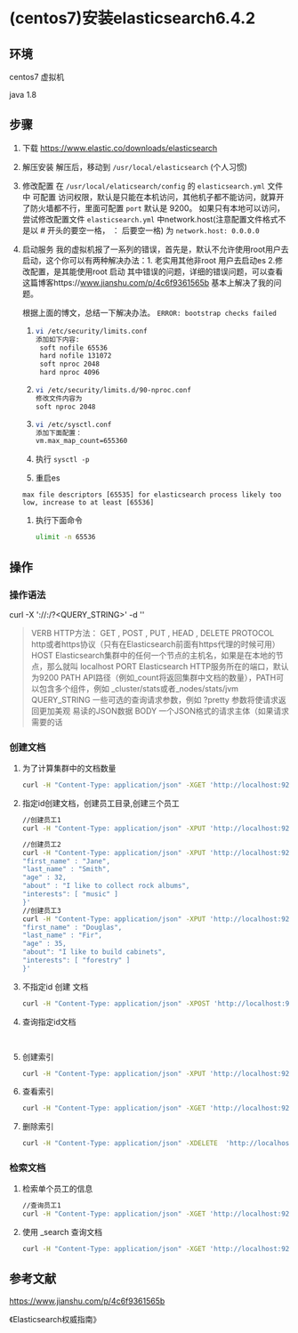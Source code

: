 # (centos7)安装elasticsearch6.4.2

## 环境

centos7 虚拟机 

java 1.8

## 步骤

1. 下载
   https://www.elastic.co/downloads/elasticsearch 

2. 解压安装
   解压后，移动到 `/usr/local/elasticsearch` (个人习惯)

3. 修改配置
   在 `/usr/local/elaticsearch/config` 的 `elasticsearch.yml` 文件中 可配置 访问权限，默认是只能在本机访问，其他机子都不能访问，就算开了防火墙都不行，里面可配置 `port` 默认是 9200。 如果只有本地可以访问，尝试修改配置文件 `elasticsearch.yml` 中network.host(注意配置文件格式不是以 # 开头的要空一格， ： 后要空一格)
   为 `network.host: 0.0.0.0`

4. 启动服务
   我的虚拟机报了一系列的错误，首先是，默认不允许使用root用户去启动，这个你可以有两种解决办法：1. 老实用其他非root 用户去启动es  2.修改配置，是其能使用root 启动
   其中错误的问题，详细的错误问题，可以查看这篇博客https://www.jianshu.com/p/4c6f9361565b 
   基本上解决了我的问题。

   根据上面的博文，总结一下解决办法。
   `ERROR: bootstrap checks failed`

   1. ```bash
      vi /etc/security/limits.conf 
      添加如下内容:
       soft nofile 65536
       hard nofile 131072
       soft nproc 2048
       hard nproc 4096
      ```

   2. ```bash
      vi /etc/security/limits.d/90-nproc.conf 
      修改文件内容为
      soft nproc 2048
      ```

   3. ```bash
      vi /etc/sysctl.conf 
      添加下面配置：
      vm.max_map_count=655360
      ```

   4. 执行 `sysctl -p`

   5. 重启es

   `max file descriptors [65535] for elasticsearch process likely too low, increase to at least [65536]`

   1. 执行下面命令

      ```bash
      ulimit -n 65536
      ```

## 操作

### 操作语法

curl -X<VERB> '<PROTOCOL>://<HOST>:<PORT>/<PATH>?<QUERY_STRING>' -d '<BODY>'

> VERB HTTP方法： GET , POST , PUT , HEAD , DELETE
> PROTOCOL http或者https协议（只有在Elasticsearch前面有https代理的时候可用）
> HOST Elasticsearch集群中的任何一个节点的主机名，如果是在本地的节点，那么就叫
> localhost
> PORT Elasticsearch HTTP服务所在的端口，默认为9200
> PATH API路径（例如_count将返回集群中文档的数量），PATH可以包含多个组件，例如
> _cluster/stats或者_nodes/stats/jvm
> QUERY_STRING 一些可选的查询请求参数，例如 ?pretty 参数将使请求返回更加美观
> 易读的JSON数据
> BODY 一个JSON格式的请求主体（如果请求需要的话

### 创建文档

1. 为了计算集群中的文档数量

   ```bash
   curl -H "Content-Type: application/json" -XGET 'http://localhost:9200/_count?pretty' -d '{"query": {"match_all": {}}}'
   ```

2. 指定id创建文档，创建员工目录,创建三个员工

   ```bash
   //创建员工1
   curl -H "Content-Type: application/json" -XPUT 'http://localhost:9200/megacorp/employee/1' -d '{"first_name":"John","last_name":"Smith","age":25,"about":"I love to go rock climbing","interests":["sports","music"]}'
   
   //创建员工2
   curl -H "Content-Type: application/json" -XPUT 'http://localhost:9200/megacorp/employee/2' -d '{
   "first_name" : "Jane",
   "last_name" : "Smith",
   "age" : 32,
   "about" : "I like to collect rock albums",
   "interests": [ "music" ]
   }'
   //创建员工3
   curl -H "Content-Type: application/json" -XPUT 'http://localhost:9200/megacorp/employee/3' -d '{
   "first_name" : "Douglas",
   "last_name" : "Fir",
   "age" : 35,
   "about": "I like to build cabinets",
   "interests": [ "forestry" ]
   }'
   ```

3. 不指定id 创建 文档

   ```bash
   curl -H "Content-Type: application/json" -XPOST 'http://localhost:9200/megacorp/employee' -d '{"first_name":"su","last_name":"su","age":25,"about":"I love to go rock climbing","interests":["sports","music"]}'
   ```

4. 查询指定id文档

   ```bash
    
   ```

5. 创建索引

   ```bash
   curl -H "Content-Type: application/json" -XPUT 'http://localhost:9200/test_index' 
   ```

6. 查看索引

   ```bash
   curl -H "Content-Type: application/json" -XGET 'http://localhost:9200/_cat/indices' 
   ```

7. 删除索引

   ```bash
   curl -H "Content-Type: application/json" -XDELETE  'http://localhost:9200/test_index' 
   ```


### 检索文档

1. 检索单个员工的信息

   ```bash
   //查询员工1
   curl -H "Content-Type: application/json" -XGET 'http://localhost:9200/megacorp/employee/1'
   
   ```

2. 使用 _search 查询文档

   ```bash
   curl -H "Content-Type: application/json" -XGET 'http://localhost:9200/_search'
   ```



## 参考文献

https://www.jianshu.com/p/4c6f9361565b 

《Elasticsearch权威指南》

